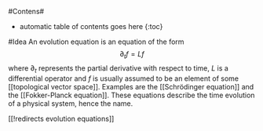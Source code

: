 #Contens#
* automatic table of contents goes here
{:toc}

#Idea
An evolution equation is an equation of the form
$$
   \partial_t f = Lf
$$
where $\partial_t$ represents the partial derivative with respect to time, $L$ is a differential operator and $f$ is usually assumed to be an element of some [[topological vector space]]. Examples are the [[Schrödinger equation]] and the [[Fokker-Planck equation]]. These equations describe the time evolution of a physical system, hence the name. 

[[!redirects evolution equations]]